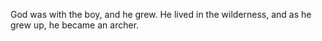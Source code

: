 God was with the boy, and he grew. He lived in the wilderness, and as he grew up, he became an archer.
